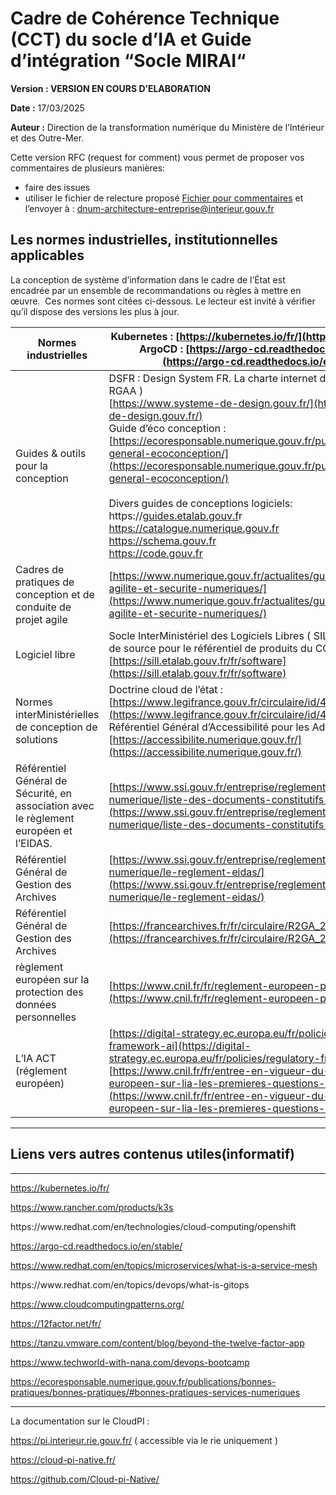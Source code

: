 # **Cadre de Cohérence Technique (CCT) du socle d’IA et Guide d’intégration “Socle MIRAI“**

**Version : VERSION EN COURS D’ELABORATION**

**Date :** 17/03/2025

**Auteur :** Direction de la transformation numérique du Ministère de l’Intérieur et des Outre-Mer.


Cette version RFC (request for comment) vous permet de proposer vos commentaires de plusieurs manières:
- faire des issues
- utiliser le fichier de relecture proposé
[Fichier pour commentaires](./gabarit-pour-commentaires.ods)
 et l’envoyer à : [dnum-architecture-entreprise@interieur.gouv.fr](mailto:dnum-architecture-entreprise@interieur.gouv.fr)
## Les normes industrielles, institutionnelles applicables<a id="les-normes-industrielles-institutionnelles-applicables"></a>

La conception de système d’information dans le cadre de l’État est encadrée par un ensemble de recommandations ou règles à mettre en œuvre.  Ces normes sont citées ci-dessous. Le lecteur est invité à vérifier qu’il dispose des versions les plus à jour.

| Normes industrielles                                                                     | Kubernetes : [https://kubernetes.io/fr/](https://kubernetes.io/fr/)<br>ArgoCD : [https://argo-cd.readthedocs.io/en/stable/](https://argo-cd.readthedocs.io/en/stable/)                                                                                                                                                                                                                                                                                                                                                                                                                                                                                                                                                                                                                      |
| -------------------------------------------------------------------------------------- | ------------------------------------------------------------------------------------------------------------------------------------------------------------------------------------------------------------------------------------------------------------------------------------------------------------------------------------------------------------------------------------------------------------------------------------------------------------------------------------------------------------------------------------------------------------------------------------------------------------------------------------------------------------------------------------------------------------------------------------------------------------------------------------------- |
| Guides & outils pour la conception                                                     | DSFR : Design System FR. La charte internet de l’État ( qui intègre le RGAA )<br>[https://www.systeme-de-design.gouv.fr/](https://www.systeme-de-design.gouv.fr/)<br>Guide d’éco conception : [https://ecoresponsable.numerique.gouv.fr/publications/referentiel-general-ecoconception/](https://ecoresponsable.numerique.gouv.fr/publications/referentiel-general-ecoconception/)<br><br>Divers guides de conceptions logiciels:<br>https://[guides.etalab.gouv.f](https://guides.etalab.gouv.fr/accueil.html)r<br>[https://](https://catalogue.numerique.gouv.fr)[catalogue.numerique.gouv.fr](https://catalogue.numerique.gouv.fr)<br>[https://](https://schema.gouv.fr)[schema.gouv.fr](https://schema.gouv.fr)<br>[https://](https://code.gouv.fr)[code.gouv.fr](https://code.gouv.fr) |
| Cadres de pratiques de conception et de conduite de projet agile                       | [https://www.numerique.gouv.fr/actualites/guide-pour-allier-agilite-et-securite-numeriques/](https://www.numerique.gouv.fr/actualites/guide-pour-allier-agilite-et-securite-numeriques/)                                                                                                                                                                                                                                                                                                                                                                                                                                                                                                                                                                                                    |
| Logiciel libre                                                                         | Socle InterMinistériel des Logiciels Libres ( SILL) de par sa fonction de source pour le référentiel de produits du CCT Ministériel : [https://sill.etalab.gouv.fr/fr/software](https://sill.etalab.gouv.fr/fr/software)                                                                                                                                                                                                                                                                                                                                                                                                                                                                                                                                                                    |
| Normes interMinistérielles de conception de solutions                                  | Doctrine cloud de l’état : [https://www.legifrance.gouv.fr/circulaire/id/45205](https://www.legifrance.gouv.fr/circulaire/id/45205)<br>Référentiel Général d’Accessibilité pour les Administrations :<br>[https://accessibilite.numerique.gouv.fr/](https://accessibilite.numerique.gouv.fr/)                                                                                                                                                                                                                                                                                                                                                                                                                                                                                               |
| Référentiel Général de Sécurité, en association avec le règlement européen et l’EIDAS. | [https://www.ssi.gouv.fr/entreprise/reglementation/confiance-numerique/liste-des-documents-constitutifs-du-rgs-v-2-0/](https://www.ssi.gouv.fr/entreprise/reglementation/confiance-numerique/liste-des-documents-constitutifs-du-rgs-v-2-0/)                                                                                                                                                                                                                                                                                                                                                                                                                                                                                                                                                |
| Référentiel Général de Gestion des Archives                                            | [https://www.ssi.gouv.fr/entreprise/reglementation/confiance-numerique/le-reglement-eidas/](https://www.ssi.gouv.fr/entreprise/reglementation/confiance-numerique/le-reglement-eidas/)                                                                                                                                                                                                                                                                                                                                                                                                                                                                                                                                                                                                      |
| Référentiel Général de Gestion des Archives                                            | [https://francearchives.fr/fr/circulaire/R2GA_2013_10](https://francearchives.fr/fr/circulaire/R2GA_2013_10)                                                                                                                                                                                                                                                                                                                                                                                                                                                                                                                                                                                                                                                                                |
| règlement européen sur la protection des données personnelles                          | [https://www.cnil.fr/fr/reglement-europeen-protection-donnees](https://www.cnil.fr/fr/reglement-europeen-protection-donnees)                                                                                                                                                                                                                                                                                                                                                                                                                                                                                                                                                                                                                                                                |
| L’IA ACT (réglement européen)                                                          | [https://digital-strategy.ec.europa.eu/fr/policies/regulatory-framework-ai](https://digital-strategy.ec.europa.eu/fr/policies/regulatory-framework-ai)<br>[https://www.cnil.fr/fr/entree-en-vigueur-du-reglement-europeen-sur-lia-les-premieres-questions-reponses-de-la-cnil](https://www.cnil.fr/fr/entree-en-vigueur-du-reglement-europeen-sur-lia-les-premieres-questions-reponses-de-la-cnil)                                                                                                                                                                                                                                                                                                                                                                                          |



****

## Liens vers autres contenus utiles(informatif)<a id="liens-vers-autres-contenus-utilesinformatif"></a>

****

<https://kubernetes.io/fr/>

<https://www.rancher.com/products/k3s>

https\://www\.redhat.com/en/technologies/cloud-computing/openshift

<https://argo-cd.readthedocs.io/en/stable/>

<https://www.redhat.com/en/topics/microservices/what-is-a-service-mesh>

https\://www\.redhat.com/en/topics/devops/what-is-gitops

<https://www.cloudcomputingpatterns.org/>

<https://12factor.net/fr/>

<https://tanzu.vmware.com/content/blog/beyond-the-twelve-factor-app>

<https://www.techworld-with-nana.com/devops-bootcamp>

<https://ecoresponsable.numerique.gouv.fr/publications/bonnes-pratiques/bonnes-pratiques/#bonnes-pratiques-services-numeriques>

****

La documentation sur le CloudPI :

<https://pi.interieur.rie.gouv.fr/> ( accessible via le rie uniquement )

<https://cloud-pi-native.fr/>

<https://github.com/Cloud-pi-Native/>
